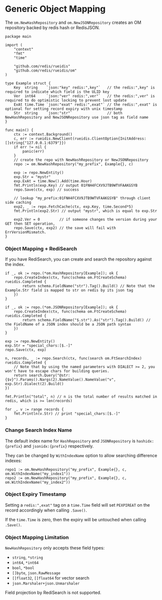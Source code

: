 # Generic Object Mapping

The `om.NewHashRepository` and `om.NewJSONRepository` creates an OM repository backed by redis hash or RedisJSON.

```golang
package main

import (
    "context"
    "fmt"
    "time"

    "github.com/redis/rueidis"
    "github.com/redis/rueidis/om"
)

type Example struct {
    Key  string    `json:"key" redis:",key"`   // the redis:",key" is required to indicate which field is the ULID key
    Ver  int64     `json:"ver" redis:",ver"`   // the redis:",ver" is required to do optimistic locking to prevent lost update
    ExAt time.Time `json:"exat" redis:",exat"` // the redis:",exat" is optional for setting record expiry with unix timestamp
    Str  string    `json:"str"`                // both NewHashRepository and NewJSONRepository use json tag as field name
}

func main() {
    ctx := context.Background()
    c, err := rueidis.NewClient(rueidis.ClientOption{InitAddress: []string{"127.0.0.1:6379"}})
    if err != nil {
        panic(err)
    }
    // create the repo with NewHashRepository or NewJSONRepository
    repo := om.NewHashRepository("my_prefix", Example{}, c)

    exp := repo.NewEntity()
    exp.Str = "mystr"
    exp.ExAt = time.Now().Add(time.Hour)
    fmt.Println(exp.Key) // output 01FNH4FCXV9JTB9WTVFAAKGSYB
    repo.Save(ctx, exp) // success

    // lookup "my_prefix:01FNH4FCXV9JTB9WTVFAAKGSYB" through client side caching
    exp2, _ := repo.FetchCache(ctx, exp.Key, time.Second*5)
    fmt.Println(exp2.Str) // output "mystr", which is equal to exp.Str

    exp2.Ver = 0         // if someone changes the version during your GET then SET operation,
    repo.Save(ctx, exp2) // the save will fail with ErrVersionMismatch.
}

```

### Object Mapping + RediSearch

If you have RediSearch, you can create and search the repository against the index.

```golang
if _, ok := repo.(*om.HashRepository[Example]); ok {
    repo.CreateIndex(ctx, func(schema om.FtCreateSchema) rueidis.Completed {
        return schema.FieldName("str").Tag().Build() // Note that the Example.Str field is mapped to str on redis by its json tag
    })
}

if _, ok := repo.(*om.JSONRepository[Example]); ok {
    repo.CreateIndex(ctx, func(schema om.FtCreateSchema) rueidis.Completed {
        return schema.FieldName("$.str").As("str").Tag().Build() // the FieldName of a JSON index should be a JSON path syntax
    })
}

exp := repo.NewEntity()
exp.Str = "special_chars:[$.-]"
repo.Save(ctx, exp)

n, records, _ := repo.Search(ctx, func(search om.FtSearchIndex) rueidis.Completed {
    // Note that by using the named parameters with DIALECT >= 2, you won't have to escape chars for building queries.
    return search.Query("@str:{$v}").Params().Nargs(2).NameValue().NameValue("v", exp.Str).Dialect(2).Build()
})

fmt.Println("total", n) // n is the total number of results matched in redis, which is >= len(records)

for _, v := range records {
    fmt.Println(v.Str) // print "special_chars:[$.-]"
}
```

### Change Search Index Name

The default index name for `HashRepository` and `JSONRepository` is `hashidx:{prefix}` and `jsonidx:{prefix}` respectively.

They can be changed by `WithIndexName` option to allow searching difference indexes:

```golang
repo1 := om.NewHashRepository("my_prefix", Example{}, c, om.WithIndexName("my_index1"))
repo2 := om.NewHashRepository("my_prefix", Example{}, c, om.WithIndexName("my_index2"))
```

### Object Expiry Timestamp

Setting a `redis:",exat"` tag on a `time.Time` field will set `PEXPIREAT` on the record accordingly when calling `.Save()`.

If the `time.Time` is zero, then the expiry will be untouched when calling `.Save()`.

### Object Mapping Limitation

`NewHashRepository` only accepts these field types:
* `string`, `*string`
* `int64`, `*int64`
* `bool`, `*bool`
* `[]byte`, `json.RawMessage`
* `[]float32`, `[]float64` for vector search
* `json.Marshaler+json.Unmarshaler`

Field projection by RediSearch is not supported.